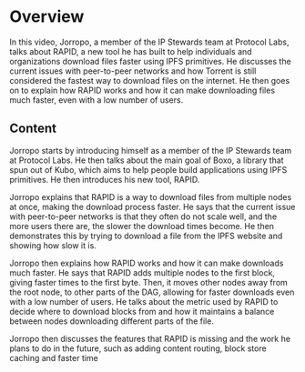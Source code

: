 # Overview

In this video, Jorropo, a member of the IP Stewards team at Protocol Labs, talks about RAPID, a new tool he has built to help individuals and organizations download files faster using IPFS primitives. He discusses the current issues with peer-to-peer networks and how Torrent is still considered the fastest way to download files on the internet. He then goes on to explain how RAPID works and how it can make downloading files much faster, even with a low number of users.

## Content

Jorropo starts by introducing himself as a member of the IP Stewards team at Protocol Labs. He then talks about the main goal of Boxo, a library that spun out of Kubo, which aims to help people build applications using IPFS primitives. He then introduces his new tool, RAPID.

Jorropo explains that RAPID is a way to download files from multiple nodes at once, making the download process faster. He says that the current issue with peer-to-peer networks is that they often do not scale well, and the more users there are, the slower the download times become. He then demonstrates this by trying to download a file from the IPFS website and showing how slow it is.

Jorropo then explains how RAPID works and how it can make downloads much faster. He says that RAPID adds multiple nodes to the first block, giving faster times to the first byte. Then, it moves other nodes away from the root node, to other parts of the DAG, allowing for faster downloads even with a low number of users. He talks about the metric used by RAPID to decide where to download blocks from and how it maintains a balance between nodes downloading different parts of the file.

Jorropo then discusses the features that RAPID is missing and the work he plans to do in the future, such as adding content routing, block store caching and faster time